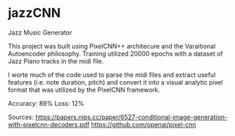 # jazzCNN
Jazz Music Generator

This project was built using PixelCNN++ architecure and the Varaitional Autoencoder philosophy.
Training utilized 20000 epochs with a dataset of Jazz Piano tracks in the midi file.

I worte much of the code used to parse the midi files and extract useful features (i.e. note duration, pitch) and convert it into a visual analytic pixel format that was utilized by the PixelCNN framework. 

Accuracy: 89%
Loss: 12%

Sources:
https://papers.nips.cc/paper/6527-conditional-image-generation-with-pixelcnn-decoders.pdf
https://github.com/openai/pixel-cnn
